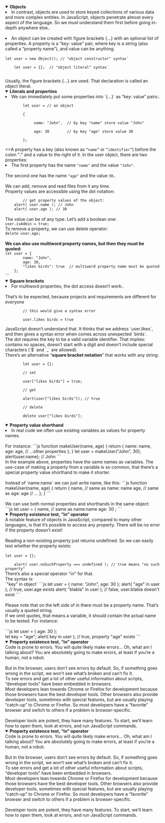 <details open>
    <summary><b>Objects</b></summary>
    <li>In contrast, objects are used to store keyed collections of various data and more complex entities. In JavaScript, objects penetrate almost every aspect of the language. So we must understand them first before going in-depth anywhere else..</li><br>
    <li>An object can be created with figure brackets {…} with an optional list of properties. A property is a “key: value” pair, where key is a string (also called a “property name”), and value can be anything</b>.</li><br>
    <code>let user = new Object(); // "object constructor" syntax`<br>
    let user = {};  // "object literal" syntax`<br>
    </code><br>
    Usually, the figure brackets {...} are used. That declaration is called an object literal.<br>
</details>
<details open>
    <summary><b>Literals and properties</b></summary>
    <li>We can immediately put some properties into `{...}` as “key: value” pairs:.</li>
    <code>
        let user = // an object<br>
        {<br>   
             name: "John",  // by key "name" store value "John"<br>
             age: 30        // by key "age" store value 30<br>
        };
    </code><br>
    <>A property has a key (also known as <code>“name”</code> or <code>“identifier”</code>) before the colon ":" and a value to the right of it.
    In the user object, there are two properties:
    <li>The first property has the name <code>"name"</code> and the value <code>"John"</code>.</li><br>
    The second one has the name <code>"age"</code> and the value <code>30</code>..<br>
    <br>We can add, remove and read files from it any time.<br>
    Property values are accessible using the dot notation:<br>
    <code>
        // get property values of the object:</code><br>
    <code>    alert( user.name ); // John</code><br>
    <code>    alert( user.age ); // 30</code><br><br>
    The value can be of any type. Let’s add a boolean one:<br>
    <code>user.isAdmin = true;</code><br>
    To remove a property, we can use delete operator:<br>
    <code>delete user.age;</code><br><br>
    <b>We can also use multiword property names, but then they must be quoted:</b><br>
    <code>let user = {</code><br>
    <code>        name: "John",</code><br>
    <code>        age: 30,</code><br>
    <code>        "likes birds": true  // multiword property name must be quoted</code><br>
    <code>    };</code><br>
    ```
</details>

<details open>
    <summary><b>Square brackets</b></summary>
    <li>For multiword properties, the dot access doesn’t work:.</li><br>
    That’s to be expected, because projects and requirements are different for everyone <br>
    <code>
        // this would give a syntax error<br>
        user.likes birds = true
    </code><br>
    JavaScript doesn’t understand that. It thinks that we address `user.likes`, and then gives a syntax error when comes across unexpected `birds`.<br>
    The dot requires the key to be a valid variable identifier. That implies: contains no spaces, doesn’t start with a digit and doesn’t include special characters (`$` and `_` are allowed).<br>
    There’s an alternative “<b>square bracket notation</b>” that works with any string:<br>
    <code>
        let user = {};<br>
        // set<br>
        user["likes birds"] = true;<br>
        // get<br>
        alert(user["likes birds"]); // true<br>
        // delete<br>
        delete user["likes birds"];
    </code>
</details>
<details open>
<summary>
    <b>Property value shorthand</b> 
</summary>
    <li>In real code we often use existing variables as values for property names.</li><br>
    For instance:
    ```js
        function makeUser(name, age) {
            return {
                name: name,
                age: age,
                // ...other properties
            };
        }
        let user = makeUser("John", 30);
        alert(user.name); // John   
    ```<br>
    In the example above, properties have the same names as variables. The use-case of making a property from a variable is so common, that there’s a special property value shorthand to make it shorter.<br><br>
    Instead of `name:name` we can just write name, like this:
    ```js
        function makeUser(name, age) {
            return {
                name, // same as name: name
                age,  // same as age: age
                // ...
            };
        }
    ```<br><br>
    We can use both normal properties and shorthands in the same object:<br>
    ```js
        let user = {
            name,  // same as name:name
            age: 30
        ;
    ```
</details>
<details open>
    <summary><b>Property existence test, “in” operator</b></summary>
    A notable feature of objects in JavaScript, compared to many other languages, is that it’s possible to access any property. There will be no error if the property doesn’t exist!<br><br>
    Reading a non-existing property just returns undefined. So we can easily test whether the property exists:<br><br>
    <code>let user = {};<br>
    alert( user.noSuchProperty === undefined ); // true means "no such property"</code><br>
    There’s also a special operator "in" for that.<br>
    The syntax is:<br>
    `"key" in object`
    ```js
        let user = { name: "John", age: 30 };
        alert( "age" in user ); // true, user.age exists
        alert( "blabla" in user ); // false, user.blabla doesn't exist
    ```<br><br>
    Please note that on the left side of in there must be a property name. That’s usually a quoted string.<br>
    If we omit quotes, that means a variable, it should contain the actual name to be tested. For instance:<br><br>
    ```js
        let user = { age: 30 };<br>
        let key = "age";
        alert( key in user ); // true, property "age" exists
    ```

</details>

<details open>
    <summary><b>Property existence test, “in” operator</b></summary>
    Code is prone to errors. You will quite likely make errors… Oh, what am I talking about? You are absolutely going to make errors, at least if you’re a human, not a robot.<br><br>
    But in the browser, users don’t see errors by default. So, if something goes wrong in the script, we won’t see what’s broken and can’t fix it.<br>
    To see errors and get a lot of other useful information about scripts, “developer tools” have been embedded in browsers.<br>
    Most developers lean towards Chrome or Firefox for development because those browsers have the best developer tools. Other browsers also provide developer tools, sometimes with special features, but are usually playing “catch-up” to Chrome or Firefox. So most developers have a “favorite” browser and switch to others if a problem is browser-specific.<br><br>
    Developer tools are potent, they have many features. To start, we’ll learn how to open them, look at errors, and run JavaScript commands.
</details>

<details open>
    <summary><b>Property existence test, “in” operator</b></summary>
    Code is prone to errors. You will quite likely make errors… Oh, what am I talking about? You are absolutely going to make errors, at least if you’re a human, not a robot.<br><br>
    But in the browser, users don’t see errors by default. So, if something goes wrong in the script, we won’t see what’s broken and can’t fix it.<br>
    To see errors and get a lot of other useful information about scripts, “developer tools” have been embedded in browsers.<br>
    Most developers lean towards Chrome or Firefox for development because those browsers have the best developer tools. Other browsers also provide developer tools, sometimes with special features, but are usually playing “catch-up” to Chrome or Firefox. So most developers have a “favorite” browser and switch to others if a problem is browser-specific.<br><br>
    Developer tools are potent, they have many features. To start, we’ll learn how to open them, look at errors, and run JavaScript commands.
</details>
